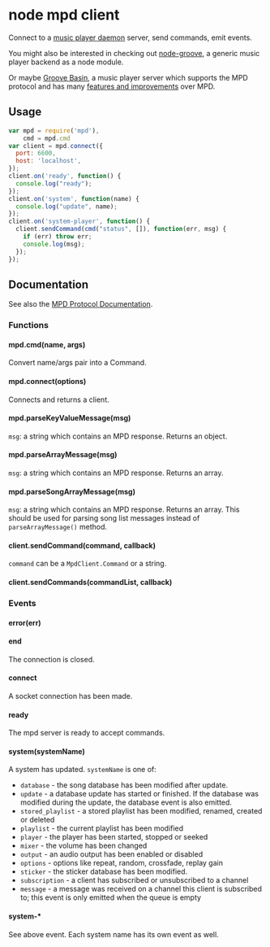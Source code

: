 # node mpd client

Connect to a [music player daemon](http://musicpd.org) server, send commands,
emit events.

You might also be interested in checking out
[node-groove](https://github.com/andrewrk/node-groove),
a generic music player backend as a node module.

Or maybe [Groove Basin](https://github.com/andrewrk/groovebasin),
a music player server which supports the MPD protocol and has many
[features and improvements](http://andrewkelley.me/post/quest-build-ultimate-music-player.html)
over MPD.

## Usage

```js
var mpd = require('mpd'),
    cmd = mpd.cmd
var client = mpd.connect({
  port: 6600,
  host: 'localhost',
});
client.on('ready', function() {
  console.log("ready");
});
client.on('system', function(name) {
  console.log("update", name);
});
client.on('system-player', function() {
  client.sendCommand(cmd("status", []), function(err, msg) {
    if (err) throw err;
    console.log(msg);
  });
});
```

## Documentation

See also the [MPD Protocol Documentation](http://www.musicpd.org/doc/protocol/).

### Functions

#### mpd.cmd(name, args)

Convert name/args pair into a Command.

#### mpd.connect(options)

Connects and returns a client.

#### mpd.parseKeyValueMessage(msg)

`msg`: a string which contains an MPD response.
Returns an object.

#### mpd.parseArrayMessage(msg)

`msg`: a string which contains an MPD response.
Returns an array.

#### mpd.parseSongArrayMessage(msg)

`msg`: a string which contains an MPD response.
Returns an array. This should be used for parsing
song list messages instead of `parseArrayMessage()` method.

#### client.sendCommand(command, callback)

`command` can be a `MpdClient.Command` or a string.

#### client.sendCommands(commandList, callback)

### Events

#### error(err)

#### end

The connection is closed.

#### connect

A socket connection has been made.

#### ready

The mpd server is ready to accept commands.

#### system(systemName)

A system has updated. `systemName` is one of:

  * `database` - the song database has been modified after update.
  * `update` - a database update has started or finished. If the database was
    modified during the update, the database event is also emitted.
  * `stored_playlist` - a stored playlist has been modified, renamed, created
    or deleted
  * `playlist` - the current playlist has been modified
  * `player` - the player has been started, stopped or seeked
  * `mixer` - the volume has been changed
  * `output` - an audio output has been enabled or disabled
  * `options` - options like repeat, random, crossfade, replay gain
  * `sticker` - the sticker database has been modified.
  * `subscription` - a client has subscribed or unsubscribed to a channel
  * `message` - a message was received on a channel this client is subscribed
    to; this event is only emitted when the queue is empty

#### system-*

See above event. Each system name has its own event as well.
